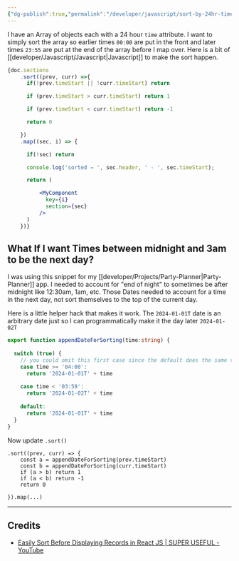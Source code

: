 ```yaml
---
{"dg-publish":true,"permalink":"/developer/javascript/sort-by-24hr-time/","dgPassFrontmatter":true}
---
```


I have an Array of objects each with a 24 hour `time` attribute. I want to simply sort the array so earlier times `00:00` are put in the front and later times `23:55` are put at the end of the array before I map over. Here is a bit of [[developer/Javascript/Javascript\|Javascript]] to make the sort happen.

```jsx
{doc.sections
    .sort((prev, curr) =>{
      if(!prev.timeStart || !curr.timeStart) return

      if (prev.timeStart > curr.timeStart) return 1

      if (prev.timeStart < curr.timeStart) return -1

      return 0

    })
    .map((sec, i) => {

      if(!sec) return 

      console.log('sorted → ', sec.header, ' - ', sec.timeStart);

      return (

          <MyComponent 
            key={i}
            section={sec} 
          />
      )
    })}
```

## What If I want Times between midnight and 3am to be the next day?
I was using this snippet for my [[developer/Projects/Party-Planner\|Party-Planner]] app. I needed to account for "end of night" to sometimes be after midnight like 12:30am, 1am, etc. Those Dates needed to account for a time in the next day, not sort themselves to the top of the current day. 

Here is a little helper hack that makes it work. The `2024-01-01T` date is an arbitrary date just so I can programmatically make it the day later `2024-01-02T`

```ts
export function appendDateForSorting(time:string) {
  
  switch (true) {
	// you could omit this first case since the default does the same thing
    case time >= '04:00':
      return '2024-01-01T' + time
      
    case time < '03:59':
      return '2024-01-02T' + time
      
    default:
      return '2024-01-01T' + time
  }
}
```

Now update `.sort()`

```tsx
.sort((prev, curr) => {
	const a = appendDateForSorting(prev.timeStart)
	const b = appendDateForSorting(curr.timeStart)
	if (a > b) return 1
	if (a < b) return -1
	return 0

}).map(...)
```

---
## Credits 
- [Easily Sort Before Displaying Records in React JS | SUPER USEFUL - YouTube](https://www.youtube.com/watch?v=zZzcnmU_LoU)